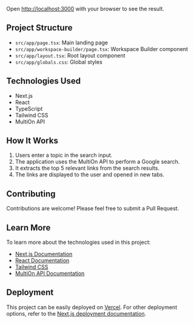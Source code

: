 
Open [http://localhost:3000](http://localhost:3000) with your browser to see the result.

## Project Structure

- `src/app/page.tsx`: Main landing page
- `src/app/workspace-builder/page.tsx`: Workspace Builder component
- `src/app/layout.tsx`: Root layout component
- `src/app/globals.css`: Global styles

## Technologies Used

- Next.js
- React
- TypeScript
- Tailwind CSS
- MultiOn API

## How It Works

1. Users enter a topic in the search input.
2. The application uses the MultiOn API to perform a Google search.
3. It extracts the top 5 relevant links from the search results.
4. The links are displayed to the user and opened in new tabs.

## Contributing

Contributions are welcome! Please feel free to submit a Pull Request.

## Learn More

To learn more about the technologies used in this project:

- [Next.js Documentation](https://nextjs.org/docs)
- [React Documentation](https://reactjs.org/)
- [Tailwind CSS](https://tailwindcss.com/)
- [MultiOn API Documentation](https://docs.multion.ai/)

## Deployment

This project can be easily deployed on [Vercel](https://vercel.com/). For other deployment options, refer to the [Next.js deployment documentation](https://nextjs.org/docs/deployment).
